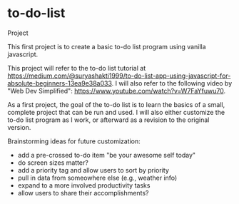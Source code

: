 # to-do-list
Project

This first project is to create a basic to-do list program using vanilla javascript.

This project will refer to the to-do list tutorial at https://medium.com/@suryashakti1999/to-do-list-app-using-javascript-for-absolute-beginners-13ea9e38a033.  I will also refer to the following video by "Web Dev Simplified": https://www.youtube.com/watch?v=W7FaYfuwu70.

As a first project, the goal of the to-do list is to learn the basics of a small, complete project that can be run and used.  I will also either customize the to-do list program as I work, or afterward as a revision to the original version.

Brainstorming ideas for future customization:
- add a pre-crossed to-do item "be your awesome self today"
- do screen sizes matter?
- add a priority tag and allow users to sort by priority
- pull in data from someowhere else (e.g., weather info)
- expand to a more involved productivity tasks
- allow users to share their accomplishments?
